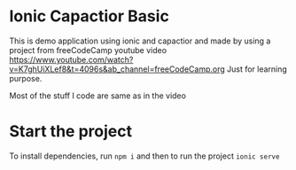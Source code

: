 # Ionic Capactior Basic

This is demo application using ionic and capactior and made by using a project from freeCodeCamp youtube video https://www.youtube.com/watch?v=K7ghUiXLef8&t=4096s&ab_channel=freeCodeCamp.org
Just for learning purpose.

Most of the stuff I code are same as in the video

# Start the project
To install dependencies, run `npm i`
and then to run the project `ionic serve`
